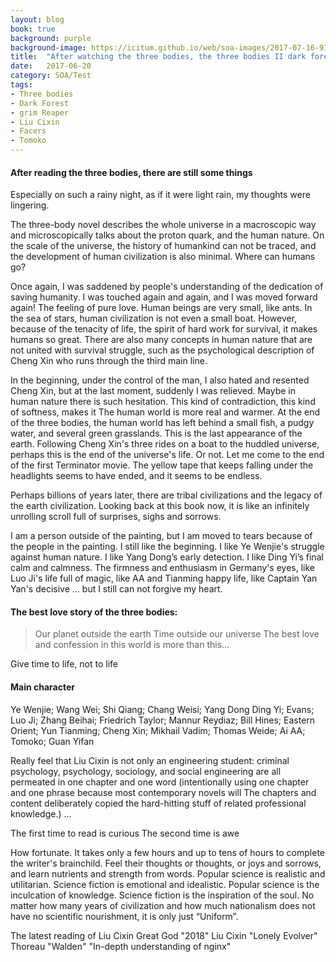 ```yaml
---
layout: blog
book: true
background: purple
background-image: https://icitum.github.io/web/soa-images/2017-07-16-91630214.jpg
title:  "After watching the three bodies, the three bodies II dark forest, the three bodies III."
date:   2017-06-20
category: SOA/Test
tags:
- Three bodies
- Dark Forest
- grim Reaper
- Liu Cixin
- Facers
- Tomoko
---
```

 
  
#### After reading the three bodies, there are still some things
 
  Especially on such a rainy night, as if it were light rain, my thoughts were lingering.


The three-body novel describes the whole universe in a macroscopic way and microscopically talks about the proton quark, and the human nature. On the scale of the universe, the history of humankind can not be traced, and the development of human civilization is also minimal. Where can humans go?
 
 
Once again, I was saddened by people's understanding of the dedication of saving humanity. I was touched again and again, and I was moved forward again! The feeling of pure love. Human beings are very small, like ants. In the sea of stars, human civilization is not even a small boat. However, because of the tenacity of life, the spirit of hard work for survival, it makes humans so great. There are also many concepts in human nature that are not united with survival struggle, such as the psychological description of Cheng Xin who runs through the third main line.


 
In the beginning, under the control of the man, I also hated and resented Cheng Xin, but at the last moment, suddenly I was relieved. Maybe in human nature there is such hesitation. This kind of contradiction, this kind of softness, makes it The human world is more real and warmer. At the end of the three bodies, the human world has left behind a small fish, a pudgy water, and several green grasslands. This is the last appearance of the earth. Following Cheng Xin's three rides on a boat to the huddled universe, perhaps this is the end of the universe's life. Or not. Let me come to the end of the first Terminator movie. The yellow tape that keeps falling under the headlights seems to have ended, and it seems to be endless.


 Perhaps billions of years later, there are tribal civilizations and the legacy of the earth civilization. Looking back at this book now, it is like an infinitely unrolling scroll full of surprises, sighs and sorrows.
 
  
  I am a person outside of the painting, but I am moved to tears because of the people in the painting. I still like the beginning. I like Ye Wenjie's struggle against human nature. I like Yang Dong’s early detection. I like Ding Yi’s final calm and calmness. The firmness and enthusiasm in Germany's eyes, like Luo Ji's life full of magic, like AA and Tianming happy life, like Captain Yan Yan's decisive ... but I still can not forgive my heart.

#### The best love story of the three bodies:
 

> Our planet outside the earth
Time outside our universe
The best love and confession in this world is more than this...


Give time to life, not to life


#### Main character
 

Ye Wenjie; Wang Wei; Shi Qiang; Chang Weisi; Yang Dong Ding Yi; Evans; Luo Ji; Zhang Beihai; Friedrich Taylor; Mannur Reydiaz; Bill Hines; Eastern Orient;
Yun Tianming; Cheng Xin; Mikhail Vadim; Thomas Weide; Ai AA; Tomoko; Guan Yifan

Really feel that Liu Cixin is not only an engineering student: criminal psychology, psychology, sociology, and social engineering are all permeated in one chapter and one word (intentionally using one chapter and one phrase because most contemporary novels will The chapters and content deliberately copied the hard-hitting stuff of related professional knowledge.)
...

The first time to read is curious
The second time is awe

How fortunate. It takes only a few hours and up to tens of hours to complete the writer's brainchild. Feel their thoughts or thoughts, or joys and sorrows, and learn nutrients and strength from words.
Popular science is realistic and utilitarian. Science fiction is emotional and idealistic. Popular science is the inculcation of knowledge. Science fiction is the inspiration of the soul. No matter how many years of civilization and how much nationalism does not have no scientific nourishment, it is only just “Uniform”.

The latest reading of Liu Cixin Great God "2018" Liu Cixin "Lonely Evolver" Thoreau "Walden" "In-depth understanding of nginx"
